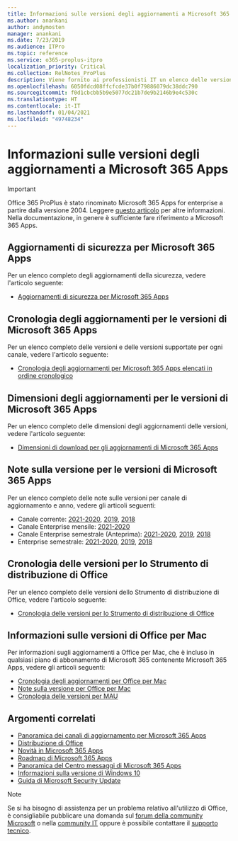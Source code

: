 ```yaml
---
title: Informazioni sulle versioni degli aggiornamenti a Microsoft 365 Apps
ms.author: anankani
author: andymosten
manager: anankani
ms.date: 7/23/2019
ms.audience: ITPro
ms.topic: reference
ms.service: o365-proplus-itpro
localization_priority: Critical
ms.collection: RelNotes_ProPlus
description: Viene fornito ai professionisti IT un elenco delle versioni più recenti per Microsoft 365 Apps per ciascun canale di aggiornamenti e collegamenti alle note sulle versioni e alla cronologia degli aggiornamenti
ms.openlocfilehash: 6050fdcd08ffcfcde37b0f79886079dc38ddc790
ms.sourcegitcommit: f0d1cbcbb5b9e5077dc21b7de9b2146b9e4c530c
ms.translationtype: HT
ms.contentlocale: it-IT
ms.lasthandoff: 01/04/2021
ms.locfileid: "49748234"
---
```

# <a name="release-information-for-updates-to-microsoft-365-apps"></a>Informazioni sulle versioni degli aggiornamenti a Microsoft 365 Apps


> [!IMPORTANT]
> Office 365 ProPlus è stato rinominato Microsoft 365 Apps for enterprise a partire dalla versione 2004. Leggere [questo articolo](https://go.microsoft.com/fwlink/p/?linkid=2123420) per altre informazioni. Nella documentazione, in genere è sufficiente fare riferimento a Microsoft 365 Apps.


## <a name="security-updates-for-microsoft-365-apps-releases"></a>Aggiornamenti di sicurezza per Microsoft 365 Apps

Per un elenco completo degli aggiornamenti della sicurezza, vedere l'articolo seguente:
 - [Aggiornamenti di sicurezza per Microsoft 365 Apps](microsoft365-apps-security-updates.md)


## <a name="update-history-for-microsoft-365-apps-releases"></a>Cronologia degli aggiornamenti per le versioni di Microsoft 365 Apps

Per un elenco completo delle versioni e delle versioni supportate per ogni canale, vedere l'articolo seguente:

- [Cronologia degli aggiornamenti per Microsoft 365 Apps elencati in ordine cronologico](update-history-microsoft365-apps-by-date.md)


 ## <a name="update-sizes-for-microsoft-365-apps-releases"></a>Dimensioni degli aggiornamenti per le versioni di Microsoft 365 Apps

Per un elenco completo delle dimensioni degli aggiornamenti delle versioni, vedere l'articolo seguente:
 - [Dimensioni di download per gli aggiornamenti di Microsoft 365 Apps](download-sizes-microsoft365-apps-updates.md)

## <a name="release-notes-for-microsoft-365-apps-releases"></a>Note sulla versione per le versioni di Microsoft 365 Apps

Per un elenco completo delle note sulle versioni per canale di aggiornamento e anno, vedere gli articoli seguenti:
 - Canale corrente: [2021-2020](current-channel.md), [2019](monthly-channel-2019.md), [2018](monthly-channel-2018.md)
 - Canale Enterprise mensile:  [2021-2020](monthly-enterprise-channel.md)
 - Canale Enterprise semestrale (Anteprima): [2021-2020](semi-annual-enterprise-channel-preview.md), [2019](semi-annual-channel-targeted-2019.md), [2018](semi-annual-channel-targeted-2018.md)
 - Enterprise semestrale: [2021-2020](semi-annual-enterprise-channel.md), [2019](semi-annual-channel-2019.md), [2018](semi-annual-channel-2018.md)

 ## <a name="release-history-for-office-deployment-tool"></a>Cronologia delle versioni per lo Strumento di distribuzione di Office
 Per un elenco completo delle versioni dello Strumento di distribuzione di Office, vedere l'articolo seguente:
 - [Cronologia delle versioni per lo Strumento di distribuzione di Office](ODT-release-history.md)

## <a name="office-for-mac-release-information"></a>Informazioni sulle versioni di Office per Mac

Per informazioni sugli aggiornamenti a Office per Mac, che è incluso in qualsiasi piano di abbonamento di Microsoft 365 contenente Microsoft 365 Apps, vedere gli articoli seguenti:
 - [Cronologia degli aggiornamenti per Office per Mac](update-history-office-for-mac.md)
 - [Note sulla versione per Office per Mac](release-notes-office-for-mac.md)
 - [Cronologia delle versioni per MAU](release-history-microsoft-autoupdate.md)


## <a name="related-topics"></a>Argomenti correlati

- [Panoramica dei canali di aggiornamento per Microsoft 365 Apps](https://docs.microsoft.com/deployoffice/overview-of-update-channels-for-office-365-proplus)
- [Distribuzione di Office](https://docs.microsoft.com/deployoffice/)
- [Novità in Microsoft 365 Apps](https://support.office.com/article/95c8d81d-08ba-42c1-914f-bca4603e1426)
- [Roadmap di Microsoft 365 Apps](https://products.office.com/business/office-365-roadmap)
- [Panoramica del Centro messaggi di Microsoft 365 Apps](https://support.office.com/article/38fb3333-bfcc-4340-a37b-deda509c2093)
- [Informazioni sulla versione di Windows 10](https://www.microsoft.com/itpro/windows-10/release-information)
- [Guida di Microsoft Security Update](https://portal.msrc.microsoft.com/)

> [!NOTE]
> Se si ha bisogno di assistenza per un problema relativo all'utilizzo di Office, è consigliabile pubblicare una domanda sul [forum della community Microsoft](https://answers.microsoft.com/) o nella [community IT](https://techcommunity.microsoft.com/) oppure è possibile contattare il [supporto tecnico](https://support.microsoft.com/contactus).
